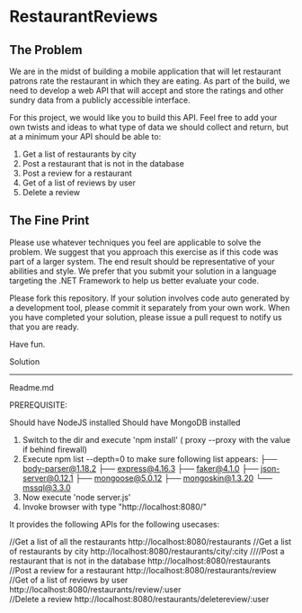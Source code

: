 RestaurantReviews
=================

The Problem
--------------
We are in the midst of building a mobile application that will let restaurant patrons rate the restaurant in which they are eating. As part of the build, we need to develop a web API that will accept and store the ratings and other sundry data from a publicly accessible interface. 

For this project, we would like you to build this API. Feel free to add your own twists and ideas to what type of data we should collect and return, but at a minimum your API should be able to:

1. Get a list of restaurants by city
2. Post a restaurant that is not in the database
3. Post a review for a restaurant
4. Get of a list of reviews by user
5. Delete a review

The Fine Print
--------------
Please use whatever techniques you feel are applicable to solve the problem. We suggest that you approach this exercise as if this code was part of a larger system. The end result should be representative of your abilities and style.  We prefer that you submit your solution in a language targeting the .NET Framework to help us better evaluate your code.

Please fork this repository. If your solution involves code auto generated by a development  tool, please commit it separately from your own work.  When you have completed your solution, please issue a pull request to notify us that you are ready.

Have fun.



Solution
___________

Readme.md

PREREQUISITE:

Should have NodeJS installed
Should have MongoDB installed


1. Switch to the dir and execute 'npm install' ( proxy --proxy with the value if behind firewall)
2. Execute npm list --depth=0 to make sure following list appears:
├── body-parser@1.18.2
├── express@4.16.3
├── faker@4.1.0
├── json-server@0.12.1
├── mongoose@5.0.12
├── mongoskin@1.3.20
└── mssql@3.3.0
3. Now execute 'node server.js'
4. Invoke browser with type "http://localhost:8080/"


It provides the following APIs for the following usecases:

//Get a list of all the restaurants 
    http://localhost:8080/restaurants
//Get a list of restaurants by city
    http://localhost:8080/restaurants/city/:city
////Post a restaurant that is not in the database
    http://localhost:8080/restaurants
//Post a review for a restaurant
    http://localhost:8080/restaurants/review
//Get of a list of reviews by user
    http://localhost:8080/restaurants/review/:user  
//Delete a review
    http://localhost:8080/restaurants/deletereview/:user
  


